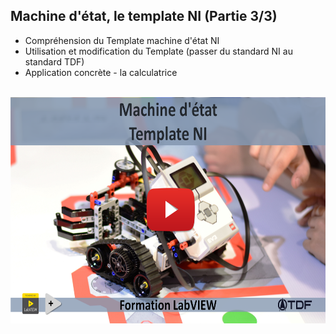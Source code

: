 <h2 dir="auto" id="h_4426628992341655104607692"><strong>Machine d'&eacute;tat, le template NI&nbsp;(Partie 3/3)</strong></h2>

<ul dir="auto">
<li>Compr&eacute;hension du Template machine d'&eacute;tat NI</li>
<li>Utilisation et modification du Template (passer du standard NI au standard TDF)</li>
<li>Application concr&egrave;te - la calculatrice</li>
</ul><p dir="auto"></p>
<p>&nbsp;<a href="https://www.youtube.com/watch?v=-EsSjF0Bv6A&list=PLtioRYPUn23rmTQmI3XhCEMH0Tcn9y50z&index=9&ab_channel=TechnologiesdeFrance%28TDF%29"><img src="Machine d'état Le template NI.png" width="640" height="362" alt="" style="display: block; margin-left: auto; margin-right: auto;" /></a></p>
